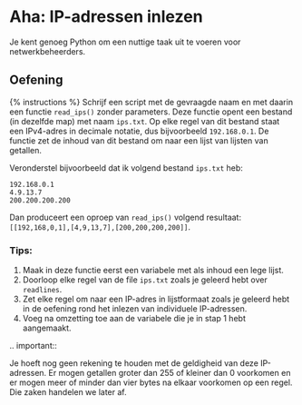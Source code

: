 # Aha: IP-adressen inlezen
Je kent genoeg Python om een nuttige taak uit te voeren voor netwerkbeheerders.

## Oefening
{% instructions %}
Schrijf een script met de gevraagde naam en met daarin een functie `read_ips()` zonder parameters. Deze functie opent een bestand (in dezelfde map) met naam `ips.txt`. Op elke regel van dit bestand staat een IPv4-adres in decimale notatie, dus bijvoorbeeld `192.168.0.1`. De functie zet de inhoud van dit bestand om naar een lijst van lijsten van getallen.

Veronderstel bijvoorbeeld dat ik volgend bestand `ips.txt` heb:

```text
192.168.0.1
4.9.13.7
200.200.200.200
```

Dan produceert een oproep van `read_ips()` volgend resultaat: `[[192,168,0,1],[4,9,13,7],[200,200,200,200]]`.

### Tips:

1. Maak in deze functie eerst een variabele met als inhoud een lege lijst.
2. Doorloop elke regel van de file `ips.txt` zoals je geleerd hebt over `readlines`.
3. Zet elke regel om naar een IP-adres in lijstformaat zoals je geleerd hebt in de oefening rond het inlezen van individuele IP-adressen.
4. Voeg na omzetting toe aan de variabele die je in stap 1 hebt aangemaakt.

.. important::

   Je hoeft nog geen rekening te houden met de geldigheid van deze IP-adressen. Er mogen getallen groter dan 255 of kleiner dan 0 voorkomen en er mogen meer of minder dan vier bytes na elkaar voorkomen op een regel. Die zaken handelen we later af.
